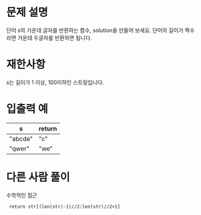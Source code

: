 # 문제 설명
단어 s의 가운데 글자를 반환하는 함수, solution을 만들어 보세요. 단어의 길이가 짝수라면 가운데 두글자를 반환하면 됩니다.

# 재한사항
s는 길이가 1 이상, 100이하인 스트링입니다.

# 입출력 예
|s|return|
|---|---|
|"abcde"|"c"|
|"qwer"|"we"|

# 다른 사람 풀이
수학적인 접근
```
 return str[(len(str)-1)//2:len(str)//2+1]
```